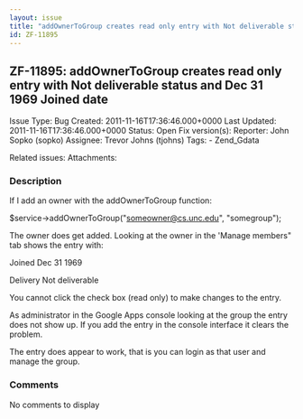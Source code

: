 ```yaml
---
layout: issue
title: "addOwnerToGroup creates read only entry with Not deliverable status and Dec 31 1969 Joined date"
id: ZF-11895
---
```


ZF-11895: addOwnerToGroup creates read only entry with Not deliverable status and Dec 31 1969 Joined date
---------------------------------------------------------------------------------------------------------

 Issue Type: Bug Created: 2011-11-16T17:36:46.000+0000 Last Updated: 2011-11-16T17:36:46.000+0000 Status: Open Fix version(s): 
 Reporter:  John Sopko (sopko)  Assignee:  Trevor Johns (tjohns)  Tags: - Zend\_Gdata
 
 Related issues: 
 Attachments: 
### Description

If I add an owner with the addOwnerToGroup function:

$service->addOwnerToGroup("someowner@cs.unc.edu", "somegroup");

The owner does get added. Looking at the owner in the 'Manage members" tab shows the entry with:

Joined Dec 31 1969

Delivery Not deliverable

You cannot click the check box (read only) to make changes to the entry.

As administrator in the Google Apps console looking at the group the entry does not show up. If you add the entry in the console interface it clears the problem.

The entry does appear to work, that is you can login as that user and manage the group.

 

 

### Comments

No comments to display